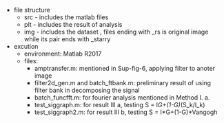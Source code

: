 * file structure
    * src - includes the matlab files
    * plt - includes the result of analysis 
    * img - includes the dataset , files ending with _rs is original image while its pair ends with _starry
* excution 
    * environment: Matlab R2017
    * files:
        * amptransfer.m: mentioned in Sup-fig-6, applying filter to anoter image
        * filter2d_gen.m and  batch_ftbank.m: preliminary result of using filter bank in decomposing the signal
        * batch_funcfft.m: for fourier analysis mentioned in Method I. a.
        * test_siggraph.m: for result III a, testing S = I*G+(1-G)*(S_k/I_k)
        * test_siggraph2.m: for result III b, testing S = I*G+(1-G)*Vangogh